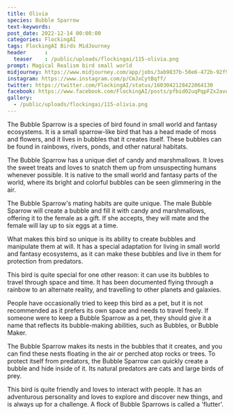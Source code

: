 ```yaml
---
title: Olivia
species: Bubble Sparrow
text-keywords: 
post_date: 2022-12-14 00:00:00
categories: FlockingAI
tags: FlockingAI Birds MidJourney 
header      :
  teaser    : /public/uploads/flockingai/115-olivia.png
prompt: Magical Realism bird small world
midjourney: https://www.midjourney.com/app/jobs/3ab9837b-50e6-472b-92f9-f8adf1868027
instagram: https://www.instagram.com/p/CmJxCytBqff/
twitter: https://twitter.com/FlockingAI/status/1603042128422064130
facebook: https://www.facebook.com/FlockingAI/posts/pfbid02uqPqpFZx2avo1FqPcGaQEwQNNmq8kHSq9YuUmALoMNK12w88VCcoB6QMXzzbp7ngl
gallery: 
  - /public/uploads/flockingai/115-olivia.png
---
```



The Bubble Sparrow is a species of bird found in small world and fantasy ecosystems. It is a small sparrow-like bird that has a head made of moss and flowers, and it lives in bubbles that it creates itself. These bubbles can be found in rainbows, rivers, ponds, and other natural habitats.

The Bubble Sparrow has a unique diet of candy and marshmallows. It loves the sweet treats and loves to snatch them up from unsuspecting humans whenever possible. It is native to the small world and fantasy parts of the world, where its bright and colorful bubbles can be seen glimmering in the air.

The Bubble Sparrow's mating habits are quite unique. The male Bubble Sparrow will create a bubble and fill it with candy and marshmallows, offering it to the female as a gift. If she accepts, they will mate and the female will lay up to six eggs at a time.

What makes this bird so unique is its ability to create bubbles and manipulate them at will. It has a special adaptation for living in small world and fantasy ecosystems, as it can make these bubbles and live in them for protection from predators.

This bird is quite special for one other reason: it can use its bubbles to travel through space and time. It has been documented flying through a rainbow to an alternate reality, and travelling to other planets and galaxies.

People have occasionally tried to keep this bird as a pet, but it is not recommended as it prefers its own space and needs to travel freely. If someone were to keep a Bubble Sparrow as a pet, they should give it a name that reflects its bubble-making abilities, such as Bubbles, or Bubble Maker.

The Bubble Sparrow makes its nests in the bubbles that it creates, and you can find these nests floating in the air or perched atop rocks or trees. To protect itself from predators, the Bubble Sparrow can quickly create a bubble and hide inside of it. Its natural predators are cats and large birds of prey.

This bird is quite friendly and loves to interact with people. It has an adventurous personality and loves to explore and discover new things, and is always up for a challenge. A flock of Bubble Sparrows is called a 'flutter'.
